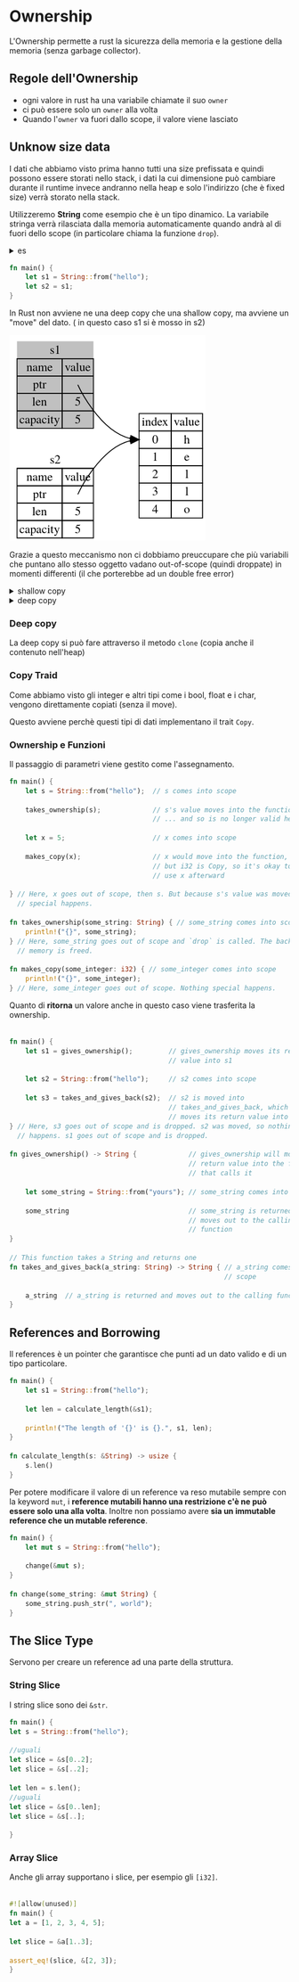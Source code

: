 # Ownership

L'Ownership permette a rust la sicurezza della memoria e la gestione della memoria (senza garbage collector).

## Regole dell'Ownership 

- ogni valore in rust ha una variabile chiamate il suo `owner`
- ci può essere solo un `owner` alla volta
- Quando l'`owner` va fuori dallo scope, il valore viene lasciato

## Unknow size data

I dati che abbiamo visto prima hanno tutti una size prefissata e quindi possono essere storati nello stack, i dati la cui dimensione può cambiare durante il runtime invece andranno nella heap e solo l'indirizzo (che è fixed size) verrà storato nella stack.

Utilizzeremo **String** come esempio che è un tipo dinamico. La variabile stringa verrà rilasciata dalla memoria automaticamente quando andrà al di fuori dello scope (in particolare chiama la funzione `drop`).

<details>
<summary>
es
</summary>

```rust
fn main() {
    {
        let s = String::from("hello"); // s is valid from this point forward

        // do stuff with s
    }                                  // this scope is now over, and s is no
                                       // longer valid
}
```
</details>

```rust
fn main() {
    let s1 = String::from("hello");
    let s2 = s1;
}
```

In Rust non avviene ne una deep copy che una shallow copy, ma avviene un "move" del dato. ( in questo caso s1 si è mosso in s2)

![](vx_images/164854529122274.png)

Grazie a questo meccanismo non ci dobbiamo preuccupare che più variabili che puntano allo stesso oggetto vadano out-of-scope (quindi droppate) in momenti differenti (il che porterebbe ad un double free error)


<details>
<summary>
shallow copy
</summary>
![](vx_images/557445401889154.png)

</details>

<details>
<summary>
deep copy
</summary>
![](vx_images/51723830575796.png)

</details>

### Deep copy

La deep copy si può fare attraverso il metodo `clone` (copia anche il contenuto nell'heap)

### Copy Traid

Come abbiamo visto gli integer e altri tipi come i bool, float e i char, vengono direttamente copiati (senza il move).  

Questo avviene perchè questi tipi di dati implementano il trait `Copy`.


### Ownership e Funzioni

Il passaggio di parametri viene gestito come l'assegnamento.

```rust
fn main() {
    let s = String::from("hello");  // s comes into scope

    takes_ownership(s);             // s's value moves into the function...
                                    // ... and so is no longer valid here

    let x = 5;                      // x comes into scope

    makes_copy(x);                  // x would move into the function,
                                    // but i32 is Copy, so it's okay to still
                                    // use x afterward

} // Here, x goes out of scope, then s. But because s's value was moved, nothing
  // special happens.

fn takes_ownership(some_string: String) { // some_string comes into scope
    println!("{}", some_string);
} // Here, some_string goes out of scope and `drop` is called. The backing
  // memory is freed.

fn makes_copy(some_integer: i32) { // some_integer comes into scope
    println!("{}", some_integer);
} // Here, some_integer goes out of scope. Nothing special happens.
```

Quanto di **ritorna** un valore anche in questo caso viene trasferita la ownership.

```rust

fn main() {
    let s1 = gives_ownership();         // gives_ownership moves its return
                                        // value into s1

    let s2 = String::from("hello");     // s2 comes into scope

    let s3 = takes_and_gives_back(s2);  // s2 is moved into
                                        // takes_and_gives_back, which also
                                        // moves its return value into s3
} // Here, s3 goes out of scope and is dropped. s2 was moved, so nothing
  // happens. s1 goes out of scope and is dropped.

fn gives_ownership() -> String {             // gives_ownership will move its
                                             // return value into the function
                                             // that calls it

    let some_string = String::from("yours"); // some_string comes into scope

    some_string                              // some_string is returned and
                                             // moves out to the calling
                                             // function
}

// This function takes a String and returns one
fn takes_and_gives_back(a_string: String) -> String { // a_string comes into
                                                      // scope

    a_string  // a_string is returned and moves out to the calling function
}
```

## References and Borrowing

Il references è un pointer che garantisce che punti ad un dato valido e di un tipo particolare.

```rust
fn main() {
    let s1 = String::from("hello");
    
    let len = calculate_length(&s1);

    println!("The length of '{}' is {}.", s1, len);
}

fn calculate_length(s: &String) -> usize {
    s.len()
}
```

Per potere modificare il valore di un reference va reso mutabile sempre con la keyword `mut`, i **reference mutabili hanno una restrizione c'è ne può essere solo una alla volta**. Inoltre non possiamo avere **sia un immutable reference che un mutable reference**.
```rust
fn main() {
    let mut s = String::from("hello");

    change(&mut s);
}

fn change(some_string: &mut String) {
    some_string.push_str(", world");
}
```


## The Slice Type

Servono per creare un reference ad una parte della struttura.

### String Slice

I string slice sono dei `&str`.

```rust
fn main() {
let s = String::from("hello");

//uguali
let slice = &s[0..2];
let slice = &s[..2];

let len = s.len();
//uguali
let slice = &s[0..len];
let slice = &s[..];

}

```

### Array Slice

Anche gli array supportano i slice, per esempio gli `[i32]`.

```rust

#![allow(unused)]
fn main() {
let a = [1, 2, 3, 4, 5];

let slice = &a[1..3];

assert_eq!(slice, &[2, 3]);
}

```